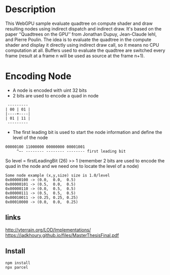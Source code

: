 # Description
This WebGPU sample evaluate quadtree on compute shader and draw resulting nodes using indirect dispatch and indirect draw.
It's based on the paper ‘‘Quadtrees on the GPU’’  from Jonathan Dupuy, Jean-Claude Iehl, and Pierre Poulin.
The idea is to evaluate the quadtree in the compute shader and display it directly using indirect draw call, so it means no CPU computation at all. Buffers used to evaluate the quadtree are switched every frame (result at a frame n will be used as source at the frame n+1).

# Encoding Node

* A node is encoded with uint 32 bits
* 2 bits are used to encode a quad in node
```
 ---------
| 00 | 01 |
|----+----|
| 01 | 11 |
 ---------
```

* The first leading bit is used to start the node information and define the level of the node

```
00000100 11000000 00000000 00001001
     ^—- -------- -------- -------- first leading bit
```

So level = firstLeadingBit (26) >> 1 (remember 2 bits are used to encode the quad in the node and we need one to locate the level of a node)
```
Some node example (x,y,size) size is 1.0/level
0x00000100 -> (0.0,  0.0,  0.5)
0x00000101 -> (0.5,  0.0,  0.5)
0x00000110 -> (0.0,  0.5,  0.5)
0x00000111 -> (0.5,  0.5,  0.5)
0x00010011 -> (0.25, 0.25, 0.25)
0x00010000 -> (0.0,  0.0,  0.25)
```



## links
http://vterrain.org/LOD/Implementations/
https://jadkhoury.github.io/files/MasterThesisFinal.pdf

## Install
```
npm install
npx parcel
```


